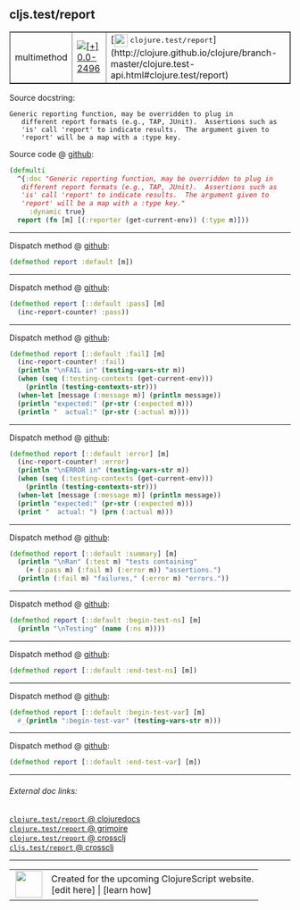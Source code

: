 ## cljs.test/report



 <table border="1">
<tr>
<td>multimethod</td>
<td><a href="https://github.com/cljsinfo/cljs-api-docs/tree/0.0-2496"><img valign="middle" alt="[+] 0.0-2496" title="Added in 0.0-2496" src="https://img.shields.io/badge/+-0.0--2496-lightgrey.svg"></a> </td>
<td>
[<img height="24px" valign="middle" src="http://i.imgur.com/1GjPKvB.png"> <samp>clojure.test/report</samp>](http://clojure.github.io/clojure/branch-master/clojure.test-api.html#clojure.test/report)
</td>
</tr>
</table>







Source docstring:

```
Generic reporting function, may be overridden to plug in
   different report formats (e.g., TAP, JUnit).  Assertions such as
   'is' call 'report' to indicate results.  The argument given to
   'report' will be a map with a :type key.
```


Source code @ [github](https://github.com/clojure/clojurescript/blob/r3117/src/cljs/cljs/test.cljs#L302-L308):

```clj
(defmulti
  ^{:doc "Generic reporting function, may be overridden to plug in
   different report formats (e.g., TAP, JUnit).  Assertions such as
   'is' call 'report' to indicate results.  The argument given to
   'report' will be a map with a :type key."
     :dynamic true}
  report (fn [m] [(:reporter (get-current-env)) (:type m)]))
```

<!--
Repo - tag - source tree - lines:

 <pre>
clojurescript @ r3117
└── src
    └── cljs
        └── cljs
            └── <ins>[test.cljs:302-308](https://github.com/clojure/clojurescript/blob/r3117/src/cljs/cljs/test.cljs#L302-L308)</ins>
</pre>

-->

---

Dispatch method @ [github](https://github.com/clojure/clojurescript/blob/r3117/src/cljs/cljs/test.cljs#L310):

```clj
(defmethod report :default [m])
```

<!--
Repo - tag - source tree - lines:

 <pre>
clojurescript @ r3117
└── src
    └── cljs
        └── cljs
            └── <ins>[test.cljs:310](https://github.com/clojure/clojurescript/blob/r3117/src/cljs/cljs/test.cljs#L310)</ins>
</pre>
-->

---
Dispatch method @ [github](https://github.com/clojure/clojurescript/blob/r3117/src/cljs/cljs/test.cljs#L312-L313):

```clj
(defmethod report [::default :pass] [m]
  (inc-report-counter! :pass))
```

<!--
Repo - tag - source tree - lines:

 <pre>
clojurescript @ r3117
└── src
    └── cljs
        └── cljs
            └── <ins>[test.cljs:312-313](https://github.com/clojure/clojurescript/blob/r3117/src/cljs/cljs/test.cljs#L312-L313)</ins>
</pre>
-->

---
Dispatch method @ [github](https://github.com/clojure/clojurescript/blob/r3117/src/cljs/cljs/test.cljs#L315-L322):

```clj
(defmethod report [::default :fail] [m]
  (inc-report-counter! :fail)
  (println "\nFAIL in" (testing-vars-str m))
  (when (seq (:testing-contexts (get-current-env)))
    (println (testing-contexts-str)))
  (when-let [message (:message m)] (println message))
  (println "expected:" (pr-str (:expected m)))
  (println "  actual:" (pr-str (:actual m))))
```

<!--
Repo - tag - source tree - lines:

 <pre>
clojurescript @ r3117
└── src
    └── cljs
        └── cljs
            └── <ins>[test.cljs:315-322](https://github.com/clojure/clojurescript/blob/r3117/src/cljs/cljs/test.cljs#L315-L322)</ins>
</pre>
-->

---
Dispatch method @ [github](https://github.com/clojure/clojurescript/blob/r3117/src/cljs/cljs/test.cljs#L324-L331):

```clj
(defmethod report [::default :error] [m]
  (inc-report-counter! :error)
  (println "\nERROR in" (testing-vars-str m))
  (when (seq (:testing-contexts (get-current-env)))
    (println (testing-contexts-str)))
  (when-let [message (:message m)] (println message))
  (println "expected:" (pr-str (:expected m)))
  (print "  actual: ") (prn (:actual m)))
```

<!--
Repo - tag - source tree - lines:

 <pre>
clojurescript @ r3117
└── src
    └── cljs
        └── cljs
            └── <ins>[test.cljs:324-331](https://github.com/clojure/clojurescript/blob/r3117/src/cljs/cljs/test.cljs#L324-L331)</ins>
</pre>
-->

---
Dispatch method @ [github](https://github.com/clojure/clojurescript/blob/r3117/src/cljs/cljs/test.cljs#L333-L336):

```clj
(defmethod report [::default :summary] [m]
  (println "\nRan" (:test m) "tests containing"
    (+ (:pass m) (:fail m) (:error m)) "assertions.")
  (println (:fail m) "failures," (:error m) "errors."))
```

<!--
Repo - tag - source tree - lines:

 <pre>
clojurescript @ r3117
└── src
    └── cljs
        └── cljs
            └── <ins>[test.cljs:333-336](https://github.com/clojure/clojurescript/blob/r3117/src/cljs/cljs/test.cljs#L333-L336)</ins>
</pre>
-->

---
Dispatch method @ [github](https://github.com/clojure/clojurescript/blob/r3117/src/cljs/cljs/test.cljs#L338-L339):

```clj
(defmethod report [::default :begin-test-ns] [m]
  (println "\nTesting" (name (:ns m))))
```

<!--
Repo - tag - source tree - lines:

 <pre>
clojurescript @ r3117
└── src
    └── cljs
        └── cljs
            └── <ins>[test.cljs:338-339](https://github.com/clojure/clojurescript/blob/r3117/src/cljs/cljs/test.cljs#L338-L339)</ins>
</pre>
-->

---
Dispatch method @ [github](https://github.com/clojure/clojurescript/blob/r3117/src/cljs/cljs/test.cljs#L342):

```clj
(defmethod report [::default :end-test-ns] [m])
```

<!--
Repo - tag - source tree - lines:

 <pre>
clojurescript @ r3117
└── src
    └── cljs
        └── cljs
            └── <ins>[test.cljs:342](https://github.com/clojure/clojurescript/blob/r3117/src/cljs/cljs/test.cljs#L342)</ins>
</pre>
-->

---
Dispatch method @ [github](https://github.com/clojure/clojurescript/blob/r3117/src/cljs/cljs/test.cljs#L343-L344):

```clj
(defmethod report [::default :begin-test-var] [m]
  #_(println ":begin-test-var" (testing-vars-str m)))
```

<!--
Repo - tag - source tree - lines:

 <pre>
clojurescript @ r3117
└── src
    └── cljs
        └── cljs
            └── <ins>[test.cljs:343-344](https://github.com/clojure/clojurescript/blob/r3117/src/cljs/cljs/test.cljs#L343-L344)</ins>
</pre>
-->

---
Dispatch method @ [github](https://github.com/clojure/clojurescript/blob/r3117/src/cljs/cljs/test.cljs#L345):

```clj
(defmethod report [::default :end-test-var] [m])
```

<!--
Repo - tag - source tree - lines:

 <pre>
clojurescript @ r3117
└── src
    └── cljs
        └── cljs
            └── <ins>[test.cljs:345](https://github.com/clojure/clojurescript/blob/r3117/src/cljs/cljs/test.cljs#L345)</ins>
</pre>
-->

---


###### External doc links:

[`clojure.test/report` @ clojuredocs](http://clojuredocs.org/clojure.test/report)<br>
[`clojure.test/report` @ grimoire](http://conj.io/store/v1/org.clojure/clojure/1.7.0-beta3/clj/clojure.test/report/)<br>
[`clojure.test/report` @ crossclj](http://crossclj.info/fun/clojure.test/report.html)<br>
[`cljs.test/report` @ crossclj](http://crossclj.info/fun/cljs.test.cljs/report.html)<br>

---

 <table>
<tr><td>
<img valign="middle" align="right" width="48px" src="http://i.imgur.com/Hi20huC.png">
</td><td>
Created for the upcoming ClojureScript website.<br>
[edit here] | [learn how]
</td></tr></table>

[edit here]:https://github.com/cljsinfo/cljs-api-docs/blob/master/cljsdoc/cljs.test/report.cljsdoc
[learn how]:https://github.com/cljsinfo/cljs-api-docs/wiki/cljsdoc-files

<!--

This information was too distracting to show to readers, but I'll leave it
commented here since it is helpful to:

- pretty-print the data used to generate this document
- and show how to retrieve that data



The API data for this symbol:

```clj
{:ns "cljs.test",
 :name "report",
 :history [["+" "0.0-2496"]],
 :type "multimethod",
 :full-name-encode "cljs.test/report",
 :source {:code "(defmulti\n  ^{:doc \"Generic reporting function, may be overridden to plug in\n   different report formats (e.g., TAP, JUnit).  Assertions such as\n   'is' call 'report' to indicate results.  The argument given to\n   'report' will be a map with a :type key.\"\n     :dynamic true}\n  report (fn [m] [(:reporter (get-current-env)) (:type m)]))",
          :title "Source code",
          :repo "clojurescript",
          :tag "r3117",
          :filename "src/cljs/cljs/test.cljs",
          :lines [302 308]},
 :extra-sources ({:code "(defmethod report :default [m])",
                  :title "Dispatch method",
                  :repo "clojurescript",
                  :tag "r3117",
                  :filename "src/cljs/cljs/test.cljs",
                  :lines [310]}
                 {:code "(defmethod report [::default :pass] [m]\n  (inc-report-counter! :pass))",
                  :title "Dispatch method",
                  :repo "clojurescript",
                  :tag "r3117",
                  :filename "src/cljs/cljs/test.cljs",
                  :lines [312 313]}
                 {:code "(defmethod report [::default :fail] [m]\n  (inc-report-counter! :fail)\n  (println \"\\nFAIL in\" (testing-vars-str m))\n  (when (seq (:testing-contexts (get-current-env)))\n    (println (testing-contexts-str)))\n  (when-let [message (:message m)] (println message))\n  (println \"expected:\" (pr-str (:expected m)))\n  (println \"  actual:\" (pr-str (:actual m))))",
                  :title "Dispatch method",
                  :repo "clojurescript",
                  :tag "r3117",
                  :filename "src/cljs/cljs/test.cljs",
                  :lines [315 322]}
                 {:code "(defmethod report [::default :error] [m]\n  (inc-report-counter! :error)\n  (println \"\\nERROR in\" (testing-vars-str m))\n  (when (seq (:testing-contexts (get-current-env)))\n    (println (testing-contexts-str)))\n  (when-let [message (:message m)] (println message))\n  (println \"expected:\" (pr-str (:expected m)))\n  (print \"  actual: \") (prn (:actual m)))",
                  :title "Dispatch method",
                  :repo "clojurescript",
                  :tag "r3117",
                  :filename "src/cljs/cljs/test.cljs",
                  :lines [324 331]}
                 {:code "(defmethod report [::default :summary] [m]\n  (println \"\\nRan\" (:test m) \"tests containing\"\n    (+ (:pass m) (:fail m) (:error m)) \"assertions.\")\n  (println (:fail m) \"failures,\" (:error m) \"errors.\"))",
                  :title "Dispatch method",
                  :repo "clojurescript",
                  :tag "r3117",
                  :filename "src/cljs/cljs/test.cljs",
                  :lines [333 336]}
                 {:code "(defmethod report [::default :begin-test-ns] [m]\n  (println \"\\nTesting\" (name (:ns m))))",
                  :title "Dispatch method",
                  :repo "clojurescript",
                  :tag "r3117",
                  :filename "src/cljs/cljs/test.cljs",
                  :lines [338 339]}
                 {:code "(defmethod report [::default :end-test-ns] [m])",
                  :title "Dispatch method",
                  :repo "clojurescript",
                  :tag "r3117",
                  :filename "src/cljs/cljs/test.cljs",
                  :lines [342]}
                 {:code "(defmethod report [::default :begin-test-var] [m]\n  #_(println \":begin-test-var\" (testing-vars-str m)))",
                  :title "Dispatch method",
                  :repo "clojurescript",
                  :tag "r3117",
                  :filename "src/cljs/cljs/test.cljs",
                  :lines [343 344]}
                 {:code "(defmethod report [::default :end-test-var] [m])",
                  :title "Dispatch method",
                  :repo "clojurescript",
                  :tag "r3117",
                  :filename "src/cljs/cljs/test.cljs",
                  :lines [345]}),
 :full-name "cljs.test/report",
 :clj-symbol "clojure.test/report",
 :docstring "Generic reporting function, may be overridden to plug in\n   different report formats (e.g., TAP, JUnit).  Assertions such as\n   'is' call 'report' to indicate results.  The argument given to\n   'report' will be a map with a :type key."}

```

Retrieve the API data for this symbol:

```clj
;; from Clojure REPL
(require '[clojure.edn :as edn])
(-> (slurp "https://raw.githubusercontent.com/cljsinfo/cljs-api-docs/catalog/cljs-api.edn")
    (edn/read-string)
    (get-in [:symbols "cljs.test/report"]))
```

-->

